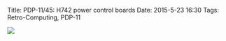 Title: PDP-11/45: H742 power control boards
Date: 2015-5-23 16:30
Tags: Retro-Computing, PDP-11

[<img class='image-process-thumb' src='/images/pdp11/pwr-ctrls.jpg'/>]({filename}/images/pdp11/pwr-ctrls.jpg)
